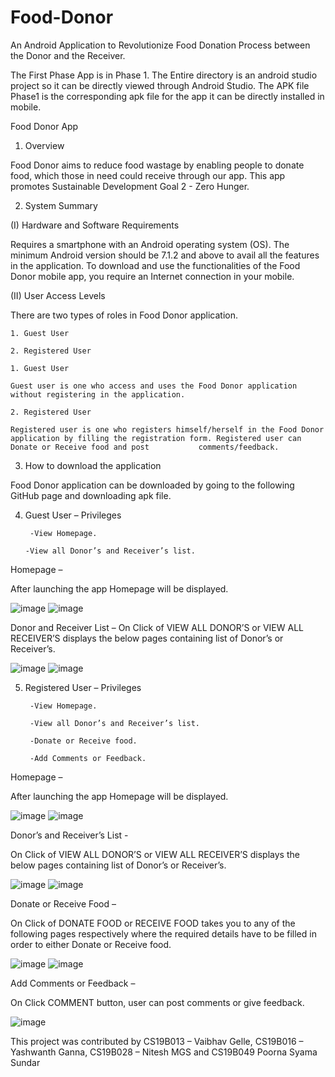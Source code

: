 # Food-Donor
An Android Application to Revolutionize Food Donation Process between the Donor and the Receiver.

The First Phase App is in Phase 1. The Entire directory is an android studio project so it can be directly viewed through Android Studio.
The APK file Phase1 is the corresponding apk file for the app it can be directly installed in mobile.

Food Donor App

1. Overview

Food Donor aims to reduce food wastage by enabling people to donate food, which those in need could receive through our app. This app promotes Sustainable Development Goal 2 - Zero Hunger.

2. System Summary

(I) Hardware and Software Requirements

Requires a smartphone with an Android operating system (OS). The minimum Android version should be 7.1.2 and above to avail all the features in the application. To download and use the functionalities of the Food Donor mobile app, you require an Internet connection in your mobile.

(II) User Access Levels

There are two types of roles in Food Donor application. 

    1. Guest User 
    
    2. Registered User 
    
    1. Guest User 

    Guest user is one who access and uses the Food Donor application without registering in the application.

    2. Registered User 

    Registered user is one who registers himself/herself in the Food Donor application by filling the registration form. Registered user can Donate or Receive food and post           comments/feedback.


3. How to download the application

Food Donor application can be downloaded by going to the following GitHub page and downloading apk file.


4. Guest User – Privileges

        -View Homepage.
 
       -View all Donor’s and Receiver’s list.
 
Homepage –

After launching the app Homepage will be displayed.
  


![image](https://user-images.githubusercontent.com/70936290/132136175-21a98b1c-7730-4280-86ab-9e77e85989a1.png)  ![image](https://user-images.githubusercontent.com/70936290/132136185-d916df30-1c30-4adc-9736-899b5177fa99.png)

Donor and Receiver List – 
On Click of VIEW ALL DONOR’S  or VIEW ALL RECEIVER’S displays the below pages containing list of Donor’s or Receiver’s.

![image](https://user-images.githubusercontent.com/70936290/132136223-a26000b3-a9f3-40c1-bbec-40e9a9c65375.png) ![image](https://user-images.githubusercontent.com/70936290/132136227-19795d2b-5283-4f97-9f27-f899a5299291.png)




5. Registered User – Privileges

        -View Homepage.
 
        -View all Donor’s and Receiver’s list.
 
        -Donate or Receive food.
 
        -Add Comments or Feedback. 
 

Homepage –

After launching the app Homepage will be displayed.

  ![image](https://user-images.githubusercontent.com/70936290/132136175-21a98b1c-7730-4280-86ab-9e77e85989a1.png) ![image](https://user-images.githubusercontent.com/70936290/132136185-d916df30-1c30-4adc-9736-899b5177fa99.png)



Donor’s and Receiver’s List - 

On Click of VIEW ALL DONOR’S  or VIEW ALL RECEIVER’S displays the below pages containing list of Donor’s or Receiver’s.

![image](https://user-images.githubusercontent.com/70936290/132136223-a26000b3-a9f3-40c1-bbec-40e9a9c65375.png) ![image](https://user-images.githubusercontent.com/70936290/132136227-19795d2b-5283-4f97-9f27-f899a5299291.png)

Donate or Receive Food – 

On Click of DONATE FOOD or RECEIVE FOOD takes you to any of the following pages respectively where the required details have to be filled in order to either Donate or Receive food.

![image](https://user-images.githubusercontent.com/70936290/132136283-971785ec-b325-470f-a4b4-571fda0915bc.png) ![image](https://user-images.githubusercontent.com/70936290/132136290-e15a10e1-05b2-4896-b633-66a3ea9deabe.png)


Add Comments or Feedback – 

On Click COMMENT button, user can post comments or give feedback.

![image](https://user-images.githubusercontent.com/70936290/132136298-9dbecec3-7d0b-4435-909c-37265c2758fd.png)


This project was contributed by CS19B013 – Vaibhav Gelle, CS19B016 – Yashwanth Ganna, CS19B028 – Nitesh MGS and CS19B049 Poorna Syama Sundar


